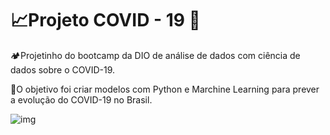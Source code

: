 # 📈Projeto COVID - 19 🦠

🏕️Projetinho do bootcamp da DIO de análise de dados com ciência de dados sobre o COVID-19.

🎯O objetivo foi criar modelos com Python e Marchine Learning para prever a evolução do COVID-19 no Brasil.



![img](https://media.tenor.com/NoO2NL5f5X8AAAAC/covid19-cell.gif)
